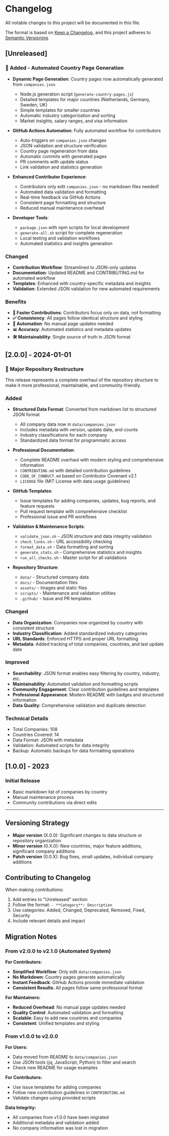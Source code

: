 # Changelog

All notable changes to this project will be documented in this file.

The format is based on [Keep a Changelog](https://keepachangelog.com/en/1.0.0/),
and this project adheres to [Semantic Versioning](https://semver.org/spec/v2.0.0.html).

## [Unreleased]

### 🤖 Added - Automated Country Page Generation

- **Dynamic Page Generation**: Country pages now automatically generated from `companies.json`

  - Node.js generation script (`generate-country-pages.js`)
  - Detailed templates for major countries (Netherlands, Germany, Sweden, UK)
  - Simple templates for smaller countries
  - Automatic industry categorization and sorting
  - Market insights, salary ranges, and visa information

- **GitHub Actions Automation**: Fully automated workflow for contributors

  - Auto-triggers on `companies.json` changes
  - JSON validation and structure verification
  - Country page regeneration from data
  - Automatic commits with generated pages
  - PR comments with update status
  - Link validation and statistics generation

- **Enhanced Contributor Experience**:

  - Contributors only edit `companies.json` - no markdown files needed!
  - Automated data validation and formatting
  - Real-time feedback via GitHub Actions
  - Consistent page formatting and structure
  - Reduced manual maintenance overhead

- **Developer Tools**:
  - `package.json` with npm scripts for local development
  - `generate-all.sh` script for complete regeneration
  - Local testing and validation workflows
  - Automated statistics and insights generation

### Changed

- **Contribution Workflow**: Streamlined to JSON-only updates
- **Documentation**: Updated README and CONTRIBUTING.md for automated workflow
- **Templates**: Enhanced with country-specific metadata and insights
- **Validation**: Extended JSON validation for new automated requirements

### Benefits

- **🚀 Faster Contributions**: Contributors focus only on data, not formatting
- **✅ Consistency**: All pages follow identical structure and styling
- **🔄 Automation**: No manual page updates needed
- **📊 Accuracy**: Automated statistics and metadata updates
- **🛠️ Maintainability**: Single source of truth in JSON format

## [2.0.0] - 2024-01-01

### 🎉 Major Repository Restructure

This release represents a complete overhaul of the repository structure to make it more professional, maintainable, and community-friendly.

### Added

- **Structured Data Format**: Converted from markdown list to structured JSON format

  - All company data now in `data/companies.json`
  - Includes metadata with version, update date, and counts
  - Industry classifications for each company
  - Standardized data format for programmatic access

- **Professional Documentation**:

  - Complete README overhaul with modern styling and comprehensive information
  - `CONTRIBUTING.md` with detailed contribution guidelines
  - `CODE_OF_CONDUCT.md` based on Contributor Covenant v2.1
  - `LICENSE` file (MIT License with data usage guidelines)

- **GitHub Templates**:

  - Issue templates for adding companies, updates, bug reports, and feature requests
  - Pull request template with comprehensive checklist
  - Professional issue and PR workflows

- **Validation & Maintenance Scripts**:

  - `validate_json.sh` - JSON structure and data integrity validation
  - `check_links.sh` - URL accessibility checking
  - `format_data.sh` - Data formatting and sorting
  - `generate_stats.sh` - Comprehensive statistics and insights
  - `run_all_checks.sh` - Master script for all validations

- **Repository Structure**:
  - `data/` - Structured company data
  - `docs/` - Documentation files
  - `assets/` - Images and static files
  - `scripts/` - Maintenance and validation utilities
  - `.github/` - Issue and PR templates

### Changed

- **Data Organization**: Companies now organized by country with consistent structure
- **Industry Classification**: Added standardized industry categories
- **URL Standards**: Enforced HTTPS and proper URL formatting
- **Metadata**: Added tracking of total companies, countries, and last update date

### Improved

- **Searchability**: JSON format enables easy filtering by country, industry, etc.
- **Maintainability**: Automated validation and formatting scripts
- **Community Engagement**: Clear contribution guidelines and templates
- **Professional Appearance**: Modern README with badges and structured information
- **Data Quality**: Comprehensive validation and duplicate detection

### Technical Details

- Total Companies: 108
- Countries Covered: 14
- Data Format: JSON with metadata
- Validation: Automated scripts for data integrity
- Backup: Automatic backups for data formatting operations

## [1.0.0] - 2023

### Initial Release

- Basic markdown list of companies by country
- Manual maintenance process
- Community contributions via direct edits

---

## Versioning Strategy

- **Major version** (X.0.0): Significant changes to data structure or repository organization
- **Minor version** (0.X.0): New countries, major feature additions, significant company additions
- **Patch version** (0.0.X): Bug fixes, small updates, individual company additions

## Contributing to Changelog

When making contributions:

1. Add entries to "Unreleased" section
2. Follow the format: `- **Category**: Description`
3. Use categories: Added, Changed, Deprecated, Removed, Fixed, Security
4. Include relevant details and impact

## Migration Notes

### From v2.0.0 to v2.1.0 (Automated System)

**For Contributors:**

- **Simplified Workflow**: Only edit `data/companies.json`
- **No Markdown**: Country pages generate automatically
- **Instant Feedback**: GitHub Actions provide immediate validation
- **Consistent Results**: All pages follow same professional format

**For Maintainers:**

- **Reduced Overhead**: No manual page updates needed
- **Quality Control**: Automated validation and formatting
- **Scalable**: Easy to add new countries and companies
- **Consistent**: Unified templates and styling

### From v1.0.0 to v2.0.0

**For Users:**

- Data moved from README to `data/companies.json`
- Use JSON tools (jq, JavaScript, Python) to filter and search
- Check new README for usage examples

**For Contributors:**

- Use issue templates for adding companies
- Follow new contribution guidelines in `CONTRIBUTING.md`
- Validate changes using provided scripts

**Data Integrity:**

- All companies from v1.0.0 have been migrated
- Additional metadata and validation added
- No company information was lost in migration
